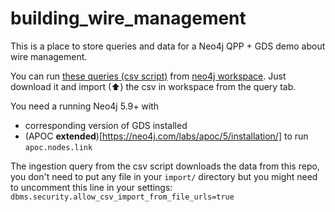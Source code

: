 # building_wire_management

This is a place to store queries and data for a Neo4j QPP + GDS demo about wire management.

You can run [these queries (csv script)](./building_queries.csv) from [neo4j workspace](https://workspace-preview.neo4j.io/).
Just download it and import (⬆) the csv in workspace from the query tab.

You need a running Neo4j 5.9+ with
- corresponding version of GDS installed
- (APOC **extended**)[https://neo4j.com/labs/apoc/5/installation/] to run `apoc.nodes.link`

The ingestion query from the csv script downloads the data from this repo, you don't need to put any file in your `import/` directory but you might need to uncomment this line in your settings:
`dbms.security.allow_csv_import_from_file_urls=true`
